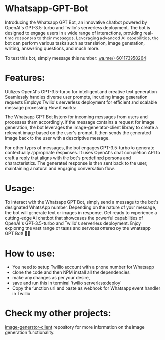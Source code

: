 # Whatsapp-GPT-Bot
Introducing the Whatsapp GPT Bot, an innovative chatbot powered by OpenAI's GPT-3.5-turbo and Twilio's serverless deployment. The bot is designed to engage users in a wide range of interactions, providing real-time responses to their messages. Leveraging advanced AI capabilities, the bot can perform various tasks such as translation, image generation, writing, answering questions, and much more.

To test this bot, simply message this number: [wa.me/+601173958264](https://wa.me/+601173958264)

# Features:

Utilizes OpenAI's GPT-3.5-turbo for intelligent and creative text generation
Seamlessly handles diverse user prompts, including image generation requests
Employs Twilio's serverless deployment for efficient and scalable message processing
How it works:

The Whatsapp GPT Bot listens for incoming messages from users and processes them accordingly. If the message contains a request for image generation, the bot leverages the image-generator-client library to create a relevant image based on the user's prompt. It then sends the generated image back to the user with a descriptive message.

For other types of messages, the bot engages GPT-3.5-turbo to generate contextually appropriate responses. It uses OpenAI's chat completion API to craft a reply that aligns with the bot's predefined persona and characteristics. The generated response is then sent back to the user, maintaining a natural and engaging conversation flow.

# Usage:
To interact with the Whatsapp GPT Bot, simply send a message to the bot's designated WhatsApp number. Depending on the nature of your message, the bot will generate text or images in response. Get ready to experience a cutting-edge AI chatbot that showcases the powerful capabilities of OpenAI's GPT-3.5-turbo and Twilio's serverless deployment. Enjoy exploring the vast range of tasks and services offered by the Whatsapp GPT Bot! 🤖💬

# How to use:
- You need to setup Twillio account with a phone number for Whatsapp
- clone the code and then NPM install all the dependencies
- make any changes as per your desire, 
- save and run this in terminal 'twilio serverless:deploy'
- Copy the function url and paste as webhook for Whatsapp event handler in Twillio

# Check my other projects:
[image-generator-client](https://github.com/HaziqFariduddin/Image-Generator-Client) repository for more information on the image generation functionality.
